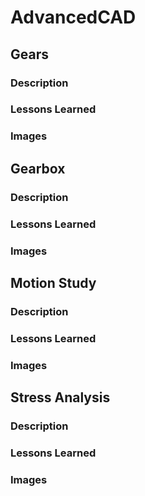 # AdvancedCAD

## Gears

### Description

### Lessons Learned

### Images



## Gearbox

### Description

### Lessons Learned

### Images



## Motion Study

### Description

### Lessons Learned

### Images



## Stress Analysis

### Description

### Lessons Learned

### Images
